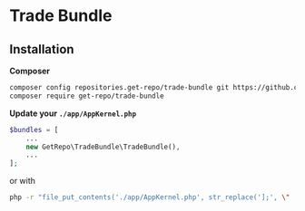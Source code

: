 # Trade Bundle

## Installation
**Composer**
```bash
composer config repositories.get-repo/trade-bundle git https://github.com/get-repo/trade-bundle
composer require get-repo/trade-bundle
```
**Update your `./app/AppKernel.php`**
```php
$bundles = [
    ...
    new GetRepo\TradeBundle\TradeBundle(),
    ...
];
```
or with
```bash
php -r "file_put_contents('./app/AppKernel.php', str_replace('];', \"    new GetRepo\TradeBundle\TradeBundle(),\n        ];\", file_get_contents('./app/AppKernel.php')));"
```
